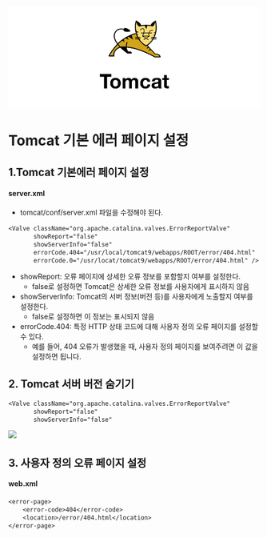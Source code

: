 ![](https://github.com/dididiri1/TIL/blob/main/Tomcat/images/01_01.jpeg?raw=true)

# Tomcat 기본 에러 페이지 설정

## 1.Tomcat 기본에러 페이지 설정

#### server.xml
- tomcat/conf/server.xml 파일을 수정해야 된다.
```
<Valve className="org.apache.catalina.valves.ErrorReportValve"
       showReport="false"
       showServerInfo="false"
       errorCode.404="/usr/local/tomcat9/webapps/ROOT/error/404.html"
       errorCode.0="/usr/locat/tomcat9/webapps/ROOT/error/404.html" />
```
- showReport: 오류 페이지에 상세한 오류 정보를 포함할지 여부를 설정한다. 
  - false로 설정하면 Tomcat은 상세한 오류 정보를 사용자에게 표시하지 않음 
- showServerInfo: Tomcat의 서버 정보(버전 등)를 사용자에게 노출할지 여부를 설정한다. 
  - false로 설정하면 이 정보는 표시되지 않음
- errorCode.404: 특정 HTTP 상태 코드에 대해 사용자 정의 오류 페이지를 설정할 수 있다. 
  - 예를 들어, 404 오류가 발생했을 때, 사용자 정의 페이지를 보여주려면 이 값을 설정하면 됩니다.

## 2. Tomcat 서버 버전 숨기기
```
<Valve className="org.apache.catalina.valves.ErrorReportValve"
       showReport="false"
       showServerInfo="false"
```
![](https://github.com/dididiri1/TIL/blob/main/Tomcat/images/01_02.jpeg?raw=true)


## 3. 사용자 정의 오류 페이지 설정
#### web.xml
```
<error-page>
    <error-code>404</error-code>
    <location>/error/404.html</location>
</error-page>
```